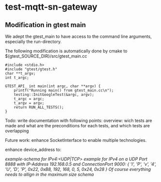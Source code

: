 # test-mqtt-sn-gateway

## Modification in gtest main
We adept the gtest_main to have access to the command line arguments, especially the run-directory.

The following modification is automatically done by cmake to ${gtest_SOURCE_DIR}/src/gtest_main.cc

    #include <stdio.h>
    #include "gtest/gtest.h"
    char **t_argv;
    int t_argc;
    
    GTEST_API_ int main(int argc, char **argv) {
        printf("Running main() from gtest_main.cc\n");
        testing::InitGoogleTest(&argc, argv);
        t_argc = argc;
        t_argv = argv;
        return RUN_ALL_TESTS();
    }

Todo:
write documentation with following points:
overview: wich tests are made
and what are the preconditions for each tests, and which tests are overlapping

Future work: enhance SocketInterface to enable multiple technologies.

enhance device_address to: <Technologie><HardwareIdentifier><Address>
example-schema for IPv4:<IPv4><UDP|TCP><SocketPort><IP-Address><ConnectionPort>
example for IPv4 on a UDP Port 8888 with IP-Address 192.168.0.5 and ConnectionPort 9000:
 { 'I', 'P', 'v', '4', 'U', 'D', 'P', 0x22, 0xB8, 192, 168, 0, 5, 0x24, 0x28 }
 Of course everything needs to allign in the maximum size schema
